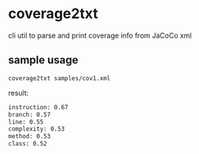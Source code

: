 # coverage2txt
cli util to parse and print coverage info from JaCoCo xml

## sample usage

```shell
coverage2txt samples/cov1.xml
```
result:
```txt
instruction: 0.67
branch: 0.57
line: 0.55
complexity: 0.53
method: 0.53
class: 0.52
```
